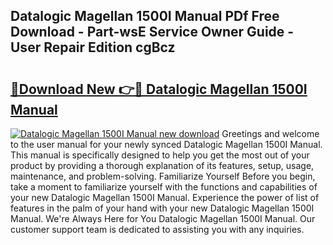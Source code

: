 ## Datalogic Magellan 1500I Manual PDf Free Download - Part-wsE Service Owner Guide - User Repair Edition cgBcz

# <h2><a href="http://bc28800.oget.top/?id=Datalogic+Magellan+1500I+Manual">🔗Download New 👉🔴 Datalogic Magellan 1500I Manual</a></h2>

[![Datalogic Magellan 1500I Manual new download](https://i.imgur.com/5g1atiW.png)](http://bc28800.oget.top/?id=Datalogic+Magellan+1500I+Manual)
Greetings and welcome to the user manual for your newly synced Datalogic Magellan 1500I Manual. This manual is specifically designed to help you get the most out of your product by providing a thorough explanation of its features, setup, usage, maintenance, and problem-solving. Familiarize Yourself Before you begin, take a moment to familiarize yourself with the functions and capabilities of your new Datalogic Magellan 1500I Manual. Experience the power of list of features in the palm of your hand with your new Datalogic Magellan 1500I Manual. We're Always Here for You Datalogic Magellan 1500I Manual. Our customer support team is dedicated to assisting you with any inquiries.
